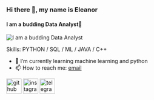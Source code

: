 ### Hi there 👋, my name is Eleanor
#### I am a budding Data Analyst🤔
![I am a budding Data Analyst](https://www.gif-maniac.com/gifs/50/49729.gif)


Skills: PYTHON / SQL / ML / JAVA / C++

- 🌱 I’m currently learning machine learning and python 
- 📫 How to reach me: [email](eleonora.tabakova@yandex.ru) 




[<img src='https://cdn.jsdelivr.net/npm/simple-icons@3.0.1/icons/github.svg' alt='github' height='40'>](https://github.com/elfysh)  [<img src='https://cdn.jsdelivr.net/npm/simple-icons@3.0.1/icons/instagram.svg' alt='instagram' height='40'>](https://www.instagram.com/ellfysh/)  [<img src='https://cdn.jsdelivr.net/npm/simple-icons@3.0.1/icons/telegram.svg' alt='telegram' height='40'>](elfysh)  
